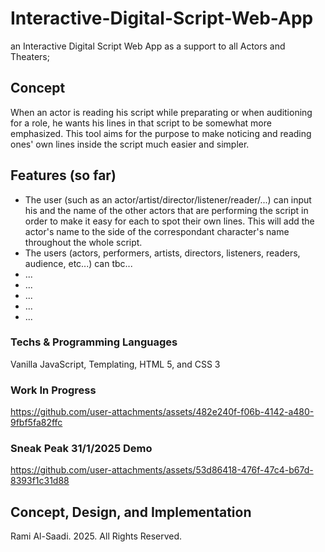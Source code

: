 # Interactive-Digital-Script-Web-App
an Interactive Digital Script Web App as a support to all Actors and Theaters; 

## Concept
When an actor is reading his script while preparating or when auditioning for a role, he wants his lines in that script to be somewhat more emphasized.
This tool aims for the purpose to make noticing and reading ones' own lines inside the script much easier and simpler.

## Features (so far)
- The user (such as an actor/artist/director/listener/reader/...) can input his and the name of the other actors that are performing the script in order to make 
it easy for each to spot their own lines. This will add the actor's name to the side of the correspondant character's name throughout the whole script.
- The users (actors, performers, artists, directors, listeners, readers, audience, etc...) can tbc...
- ...
- ...
- ...
- ...
- ...
 
### Techs & Programming Languages
Vanilla JavaScript, Templating, HTML 5, and CSS 3

### Work In Progress



https://github.com/user-attachments/assets/482e240f-f06b-4142-a480-9fbf5fa82ffc



### Sneak Peak 31/1/2025 Demo



https://github.com/user-attachments/assets/53d86418-476f-47c4-b67d-8393f1c31d88



## Concept, Design, and Implementation
Rami Al-Saadi. 2025. All Rights Reserved.
